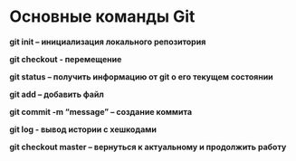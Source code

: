 # Основные команды Git
**git init – инициализация локального репозитория**

**git checkout - перемещение**

**git status – получить информацию от git о его текущем состоянии**

**git add – добавить файл**

**git commit -m “message” – создание коммита**

**git log - вывод истории с хешкодами**

**git checkout master – вернуться к актуальному и продолжить работу**